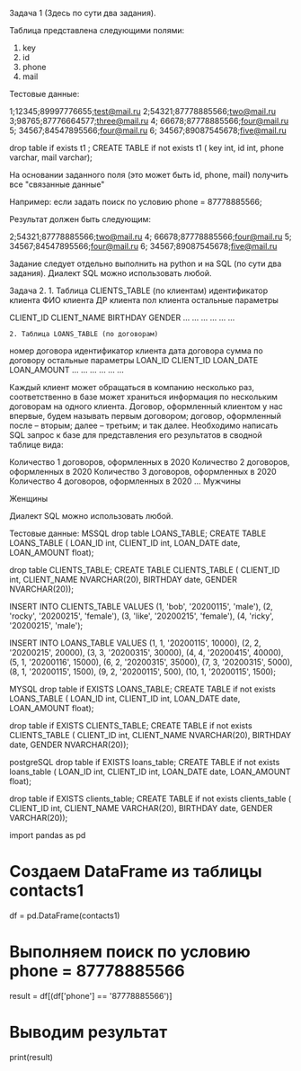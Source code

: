 Задача 1 (Здесь по сути два задания). 

Таблица представлена следующими полями:
1) key
2) id
3) phone
4) mail

Тестовые данные:

1;12345;89997776655;test@mail.ru
2;54321;87778885566;two@mail.ru
3;98765;87776664577;three@mail.ru
4; 66678;87778885566;four@mail.ru
5; 34567;84547895566;four@mail.ru
6; 34567;89087545678;five@mail.ru

drop table if exists t1 ;
CREATE TABLE if not exists t1 (
key int,
id int,
phone varchar,
mail varchar);

На основании заданного поля (это может быть id, phone, mail) получить все "связанные данные"

Например:
если задать поиск по условию phone = 87778885566;

Результат должен быть следующим:

2;54321;87778885566;two@mail.ru
4; 66678;87778885566;four@mail.ru
5; 34567;84547895566;four@mail.ru
6; 34567;89087545678;five@mail.ru

Задание следует отдельно выполнить на python и на SQL (по сути два задания). Диалект SQL можно использовать любой.

Задача 2.
    1. Таблица CLIENTS_TABLE (по клиентам)
идентификатор клиента
ФИО клиента
ДР клиента
пол клиента
остальные параметры

CLIENT_ID
CLIENT_NAME
BIRTHDAY
GENDER
…
…
…
…
…
…

    2. Таблица LOANS_TABLE (по договорам)
номер договора
идентификатор клиента
дата договора
сумма по договору
остальные параметры
LOAN_ID
CLIENT_ID
LOAN_DATE
LOAN_AMOUNT
…
…
…
…
…
…


Каждый клиент может обращаться в компанию несколько раз, соответственно в базе может храниться информация по нескольким договорам на одного клиента.
Договор, оформленный клиентом у нас впервые, будем называть первым договором; договор, оформленный после – вторым; далее – третьим; и так далее.
Необходимо написать SQL запрос к базе для представления его результатов в сводной таблице вида:

Количество 1 договоров, оформленных в 2020
Количество 2 договоров, оформленных в 2020
Количество 3 договоров, оформленных в 2020
Количество 4 договоров, оформленных в 2020
…
Мужчины





Женщины





Диалект SQL можно использовать любой.

Тестовые данные:
MSSQL
drop table LOANS_TABLE;
CREATE TABLE LOANS_TABLE (
LOAN_ID int,
CLIENT_ID int,
LOAN_DATE date,
LOAN_AMOUNT float);

drop table CLIENTS_TABLE;
CREATE TABLE CLIENTS_TABLE (
CLIENT_ID int,
CLIENT_NAME NVARCHAR(20),
BIRTHDAY date,
GENDER NVARCHAR(20));

INSERT INTO CLIENTS_TABLE
VALUES
(1, 'bob', '20200115', 'male'),
(2, 'rocky', '20200215', 'female'),
(3, 'like', '20200215', 'female'),
(4, 'ricky', '20200215', 'male');

INSERT INTO LOANS_TABLE
VALUES
(1, 1, '20200115', 10000),
(2, 2, '20200215', 20000),
(3, 3, '20200315', 30000),
(4, 4, '20200415', 40000),
(5, 1, '20200116', 15000),
(6, 2, '20200315', 35000),
(7, 3, '20200315', 5000),
(8, 1, '20200115', 1500),
(9, 2, '20200115', 500),
(10, 1, '20200115', 1500);




MYSQL
drop table if EXISTS LOANS_TABLE;
CREATE TABLE if not exists LOANS_TABLE (
LOAN_ID int,
CLIENT_ID int,
LOAN_DATE date,
LOAN_AMOUNT float);

drop table if EXISTS CLIENTS_TABLE;
CREATE TABLE if not exists CLIENTS_TABLE (
CLIENT_ID int,
CLIENT_NAME NVARCHAR(20),
BIRTHDAY date,
GENDER NVARCHAR(20));

postgreSQL
drop table if EXISTS loans_table;
CREATE TABLE if not exists loans_table (
LOAN_ID int,
CLIENT_ID int,
LOAN_DATE date,
LOAN_AMOUNT float);

drop table if EXISTS clients_table;
CREATE TABLE if not exists clients_table (
CLIENT_ID int,
CLIENT_NAME VARCHAR(20),
BIRTHDAY date,
GENDER VARCHAR(20));

import pandas as pd

# Создаем DataFrame из таблицы contacts1
df = pd.DataFrame(contacts1)

# Выполняем поиск по условию phone = 87778885566
result = df[(df['phone'] == '87778885566')]

# Выводим результат
print(result)

